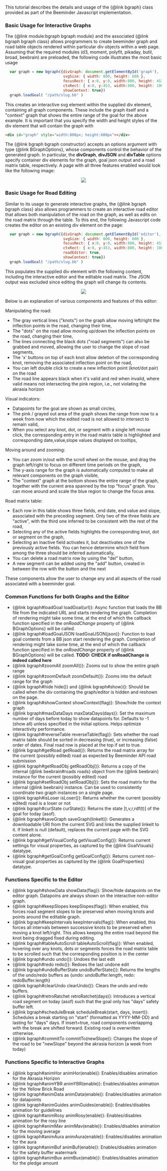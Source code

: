 This tutorial describes the details and usage of the {@link bgraph}
class provided as part of the Beeminder Javascript implementation.

### Basic Usage for Interactive Graphs

The {@link module:bgraph bgraph module} and the associated {@link
bgraph bgraph class} allows programmers to create beeminder graph and
road table objects rendered within particular div objects within a web
page. Assuming that the required modules (d3, moment, polyfit,
pikaday, butil, broad, beebrain) are preloaded, the following code
illustrates the most basic usage

```javascript
  var graph = new bgraph({divGraph: document.getElementById('graph'),
                          svgSize: { width: 800, height: 600 },
                          focusRect: { x:0, y:0, width:800, height: 453 },
                          ctxRect: { x:0, y:453, width:800, height: 100 },
                          showContext: true})
  graph.loadGoal( "/path/slug.bb" )
```

This creates an interactive svg element within the supplied div
element, containing all graph components. These include the graph
itself and a "context" graph that shows the entire range of the goal
for the above example.  It is important that you specify the width and
height styles of the div element that will contain the graph with

```html
<div id="graph" style="width:800px; height:600px"></div>
```

The {@link bgraph bgraph constructor} accepts an options argument with
type {@link BGraphOptions}, whose components control the behavior of
the generated graph. In particular, the **divGraph**, **divJSON** and
**divTable** options specify container div elements for the graph,
goal json output and a road matrix table, respectively. A page with
all three features enabled would look like the following image:

<center><img src="graph_example.png"></center>

### Basic Usage for Road Editing

Similar to its usage to generate interactive graphs, the {@link bgraph
bgraph class} also allows programmers to create an interactive road
editor that allows both manipulation of the road on the graph, as well
as edits on the road matrix through the table. To this end, the
following Javascript code creates the editor on an existing div
element on the page:

```javascript
  var graph = new bgraph({divGraph: document.getElementById('editor'),
                          svgSize: { width: 800, height: 600 },
                          focusRect: { x:0, y:0, width:800, height: 453 },
                          ctxRect: { x:0, y:453, width:800, height: 100 },
                          roadEditor: true,
                          showContext: true})
  graph.loadGoal( "/path/slug.bb" )
```

This populates the supplied div element with the following content,
including the interactive editor and the editable road matrix. The
JSON output was excluded since editing the graph will change its
contents.

<center><img src="editor_example.png"></center>

Below is an explanation of various components and features of this editor:

Manipulating the road:
  * The gray vertical lines ("knots") on the graph allow moving left/right the inflection points in the road, changing their time,
  * The "dots" on the road allow moving up/down the inflection points on the road, changing their time,
  * The lines connecting the black dots ("road segments") can also be grabbed and moved, allowing the user to change the slope of road segments,
  * The 'x' buttons on top of each knot allow deletion of the corresponding knot, removing the associated inflection point on the road,
  * You can left double click to create a new inflection point (knot/dot pair) on the road
  * The road line appears black when it's valid and red when invalid, where valid means not intersecting the pink region, i.e., not violating the akrasia horizon

Visual indicators:
  * Datapoints for the goal are shown as small circles,
  * The pink / grayed out area of the graph shows the range from now to a week from now which the edited road is not allowed to intersect to remain valid,
  * When you select any knot, dot, or segment with a single left mouse click, the corresponding entry in the road matrix table is highlighted and corresponding date,value,slope values displayed on tooltips,

Moving around and zooming:
  * You can zoom in/out with the scroll wheel on the mouse, and drag the graph left/right to focus on different time periods on the graph,
  * The y-axis range for the graph is automatically computed to make all relevant components on the graph visible,
  * The "context" graph at the bottom shows the entire range of the graph, together with the current area spanned by the top "focus" graph. You can move around and scale the blue region to change the focus area.
  
Road matrix table:
  * Each row in this table shows three fields, end date, end value and slope, associated with the preceding segment. Only two of the three fields are "active", with the third one inferred to be consistent with the rest of the road,
  * Selecting any of the active fields highlights the corresponding knot, dot or segment on the graph,
  * Selecting an inactive field activates it, but deactivates one of the previously active fields. You can hence determine which field from among the three should be inferred automatically,
  * You can delete a road matrix row by using the "del" button,
  * A new segment can be added using the "add" button, created in between the row with the button and the next
  
These components allow the user to change any and all aspects of the
road associated with a beeminder goal.

### Common Functions for both Graphs and the Editor

  * {@link bgraph#loadGoal loadGoal(url)}: Async function that loads the BB file from the indicated URL and starts rendering the graph. Completion of rendering might take some time, at the end of which the callback function specified in the *onRoadChange* property of {@link BGraphOptions} will be called.
  * {@link bgraph#loadGoalJSON loadGoalJSON(json)}: Function to load goal contents from a BB json start rendering the graph. Completion of rendering might take some time, at the end of which the callback function specified in the *onRoadChange* property of {@link BGraphOptions} will be called. **TODO: CHECK if onRoadChange is indeed called here**
  * {@link bgraph#zoomAll zoomAll()}: Zooms out to show the entire graph range
  * {@link bgraph#zoomDefault zoomDefault()}: Zooms into the default range for the graph
  * {@link bgraph#hide hide()} and {@link bgraph#show}(): Should be called when the div containing the graph/editor is hidden and reshown on the page.
  * {@link bgraph#showContext showContext(flag)}: Show/hide the context graph
  * {@link bgraph#maxDataDays maxDataDays(days)}: Set the maximum number of days before today to show datapoints for. Defaults to -1 (show all) unless specified in the initial options. Helps optimize interactivity performance.
  * {@link bgraph#reverseTable reverseTable(flag)}: Sets whether the road matrix table should be sorted in decreasing (true), or increasing (false) order of dates. Final road row is placed at the top if set to true.
  * {@link bgraph#getRoad getRoad()}: Returns the road matrix array for the current (possibly edited) road as expected by Beeminder API road submission 
  * {@link bgraph#getRoadObj getRoadObj()}: Returns a copy of the internal {@link beebrain#roads roads} object from the {@link beebrain} instance for the current (possibly edited)  road 
  * {@link bgraph#setRoadObj setRoadObj()}: Sets the road matrix for the internal {@link beebrain} instance. Can be used to consistently coordinate two graph instances on a single page.
  * {@link bgraph#isLoser isLoser()}: Returns whether the current (possibly edited) road is a loser or not 
  * {@link bgraph#curState curState()}: Returns the state [t,v,r,rdf(t)] of the goal for today (asof).
  * {@link bgraph#saveGraph saveGraph(linkelt)}: Generates a downloadable URI from the current SVG and links the supplied linkelt to it. If linkelt is null (default), replaces the current page with the SVG content alone.
  * {@link bgraph#getVisualConfig getVisualConfig()}: Returns current settings for visual properties, as captured by the {@link GoalVisuals} datatype.
  * {@link bgraph#getGoalConfig getGoalConfig()}: Returns current non-visual goal properties as captured by the {@link GoalProperties} datatype.


### Functions Specific to the Editor

  * {@link bgraph#showData showData(flag)}: Show/hide datapoints on the editor graph. Datapoins are always shown on the interactive non-editor graph.
  * {@link bgraph#keepSlopes keepSlopes(flag)}:  When enabled, this forces road segment slopes to be preserved when moving knots and points around the editable graph.
  * {@link bgraph#keepIntervals keepIntervals(flag)}: When enabled, this forces all intervals between successive knots to be preserved when moving a knot left/right. This allows keeping the entire road beyond the knot being dragged fixed during editing. 
  * {@link bgraph#tableAutoScroll tableAutoScroll(flag)}: When enabled, hovering over any knots, dots or segments forces the road matrix table to be scrolled such that the  corresponding position is in the center
  * {@link bgraph#undo undo()}: Undoes the last edit
  * {@link bgraph#redo redo()}: Redoes the last undone edit
  * {@link bgraph#undoBufferState undoBufferState()}: Returns the lengths of the undo/redo buffers as {undo: undoBuffer.length, redo: redoBuffer.length}
  * {@link bgraph#clearUndo clearUndo()}: Clears the undo and redo buffers. 
  * {@link bgraph#retroRatchet retroRatchet(days)}: Introduces a vertical road segment on today (asof) such that the goal only has "days" safety buffer left.
  * {@link bgraph#scheduleBreak scheduleBreak(start, days, insert)}: Schedules a break starting on "start" (formatted as YYYY-MM-DD) and lasting for "days" days. If insert=true, road components overlapping with the break are shifted forward. Existing road is overwritten otherwise.
  * {@link bgraph#commitTo commitTo(newSlope)}: Changes the slope of the road to be "newSlope" beyond the akrasia horizon (a week from today)

### Functions Specific to Interactive Graphs

  * {@link bgraph#animHor animHor(enable)}: Enables/disables animation for the Akrasia Horizon
  * {@link bgraph#animYBR animYBR(enable)}: Enables/disables animation for the Yellow Brick Road
  * {@link bgraph#animData animData(enable)}: Enables/disables animation for datapoints
  * {@link bgraph#animGuides animGuides(enable)}: Enables/disables animation for guidelines
  * {@link bgraph#animRosy animRosy(enable)}: Enables/disables animation for the rosy line
  * {@link bgraph#animMav animMav(enable)}: Enables/disables animation for the moving average
  * {@link bgraph#animAura animAura(enable)}: Enables/disables animation for the aura
  * {@link bgraph#animBuf animBuf(enable)}: Enables/disables animation for the safety buffer watermark
  * {@link bgraph#animBux animBux(enable)}: Enables/disables animation for the pledge amount

